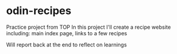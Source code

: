 # odin-recipes
Practice project from TOP
In this project I'll create a recipe website
including: main index page, links to a few recipes

Will report back at the end to reflect on learnings